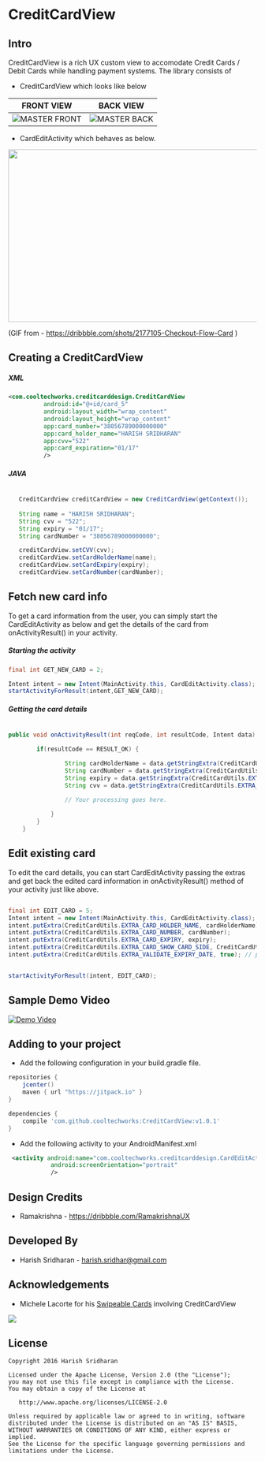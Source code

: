 # CreditCardView


Intro
------

CreditCardView is a rich UX custom view to accomodate Credit Cards / Debit Cards while handling payment systems.  The library consists of 

* CreditCardView which looks like below

|     FRONT VIEW                |        BACK VIEW              | 
| ----------------------------  | ----------------------------- | 
| ![MASTER FRONT][master_front] | ![MASTER BACK][master_back]   |

* CardEditActivity which behaves as below. 

<img src='https://d13yacurqjgara.cloudfront.net/users/484057/screenshots/2177105/checkout_generic.gif' width='600' height='350' />

(GIF from - <https://dribbble.com/shots/2177105-Checkout-Flow-Card> )



Creating a CreditCardView
--------------------------
##### XML
```xml
<com.cooltechworks.creditcarddesign.CreditCardView
          android:id="@+id/card_5"
          android:layout_width="wrap_content"
          android:layout_height="wrap_content"
          app:card_number="38056789000000000"
          app:card_holder_name="HARISH SRIDHARAN"
          app:cvv="522"
          app:card_expiration="01/17"
          />
```

##### JAVA

```java

   CreditCardView creditCardView = new CreditCardView(getContext());
   
   String name = "HARISH SRIDHARAN";
   String cvv = "522";
   String expiry = "01/17";
   String cardNumber = "38056789000000000";

   creditCardView.setCVV(cvv);
   creditCardView.setCardHolderName(name);
   creditCardView.setCardExpiry(expiry);
   creditCardView.setCardNumber(cardNumber);

```

Fetch new card info
---------------------

To get a card information from the user, you can simply start the CardEditActivity as below and get the details of the card
from onActivityResult() in your activity.

##### Starting the activity
```java
final int GET_NEW_CARD = 2;

Intent intent = new Intent(MainActivity.this, CardEditActivity.class);
startActivityForResult(intent,GET_NEW_CARD);
```

##### Getting the card details
```java

public void onActivityResult(int reqCode, int resultCode, Intent data) {

        if(resultCode == RESULT_OK) {

                String cardHolderName = data.getStringExtra(CreditCardUtils.EXTRA_CARD_HOLDER_NAME);
                String cardNumber = data.getStringExtra(CreditCardUtils.EXTRA_CARD_NUMBER);
                String expiry = data.getStringExtra(CreditCardUtils.EXTRA_CARD_EXPIRY);
                String cvv = data.getStringExtra(CreditCardUtils.EXTRA_CARD_CVV);
          
                // Your processing goes here.

            }
        }
    }
```


Edit existing card
------------------

To edit the card details, you can start CardEditActivity passing the extras and get back the edited card information in onActivityResult() method of your activity just like above.
```java

final int EDIT_CARD = 5;
Intent intent = new Intent(MainActivity.this, CardEditActivity.class);
intent.putExtra(CreditCardUtils.EXTRA_CARD_HOLDER_NAME, cardHolderName);
intent.putExtra(CreditCardUtils.EXTRA_CARD_NUMBER, cardNumber);
intent.putExtra(CreditCardUtils.EXTRA_CARD_EXPIRY, expiry);
intent.putExtra(CreditCardUtils.EXTRA_CARD_SHOW_CARD_SIDE, CreditCardUtils.CARD_SIDE_BACK);
intent.putExtra(CreditCardUtils.EXTRA_VALIDATE_EXPIRY_DATE, true); // pass "false" to discard expiry date validation.


startActivityForResult(intent, EDIT_CARD);
```

Sample Demo Video
------------------
[![Demo Video](https://cloud.githubusercontent.com/assets/13122232/13137455/25a15b6a-d647-11e5-90d0-5c410e6f64f7.png)](https://youtu.be/uPJr0WrO-X0 "CreditCardView Demo Video")


Adding to your project
------------------------

- Add the following configuration in your build.gradle file.

```gradle
repositories {
    jcenter()
    maven { url "https://jitpack.io" }
}

dependencies {
    compile 'com.github.cooltechworks:CreditCardView:v1.0.1'
}
```
- Add the following activity to your AndroidManifest.xml

```xml
 <activity android:name="com.cooltechworks.creditcarddesign.CardEditActivity"
            android:screenOrientation="portrait"
            />
```

Design Credits
--------------
* Ramakrishna - <https://dribbble.com/RamakrishnaUX>

Developed By
------------

* Harish Sridharan - <harish.sridhar@gmail.com>

Acknowledgements
----------------

* Michele Lacorte for his [Swipeable Cards][1] involving CreditCardView

<img src='https://camo.githubusercontent.com/34d3793e2e1c9d3def671d01704a2474c6dc103c/687474703a2f2f692e67697068792e636f6d2f336f726e6a514c4439354f737034716c6d382e676966'  />

License
--------
```
Copyright 2016 Harish Sridharan

Licensed under the Apache License, Version 2.0 (the "License");
you may not use this file except in compliance with the License.
You may obtain a copy of the License at

   http://www.apache.org/licenses/LICENSE-2.0

Unless required by applicable law or agreed to in writing, software
distributed under the License is distributed on an "AS IS" BASIS,
WITHOUT WARRANTIES OR CONDITIONS OF ANY KIND, either express or implied.
See the License for the specific language governing permissions and
limitations under the License.
```


[master_front]:https://cloud.githubusercontent.com/assets/13122232/12871102/8b681fae-cd8e-11e5-8831-7b1fc1970194.png
[master_back]:https://cloud.githubusercontent.com/assets/13122232/12871095/4ce9a234-cd8e-11e5-8c4e-384ce6874029.png
[visa_front]:https://cloud.githubusercontent.com/assets/13122232/12871145/b57f92f2-cd90-11e5-8f36-086b227d06c3.png
[amex_front]:https://cloud.githubusercontent.com/assets/13122232/12871146/c22cf74c-cd90-11e5-85e4-3ab45d50ba76.png
[amex_back]:https://cloud.githubusercontent.com/assets/13122232/12871156/3124d570-cd91-11e5-8b71-f333e46192bb.png
[visa_back]:https://cloud.githubusercontent.com/assets/13122232/12871157/31625b5c-cd91-11e5-87f7-f42a6404842b.png
[1]: https://github.com/michelelacorte/SwipeableCard



